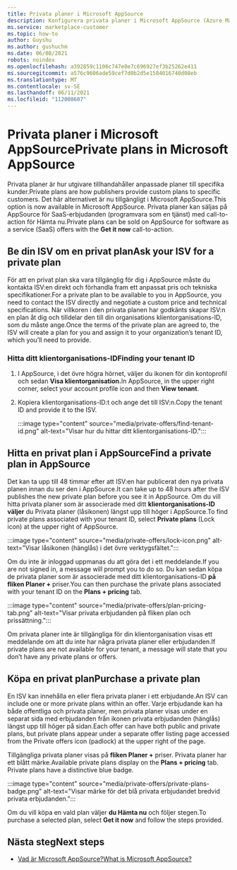 ```yaml
---
title: Privata planer i Microsoft AppSource
description: Konfigurera privata planer i Microsoft AppSource (Azure Marketplace).
ms.service: marketplace-customer
ms.topic: how-to
author: Guyshu
ms.author: gushuchm
ms.date: 06/08/2021
robots: noindex
ms.openlocfilehash: a392859c1106c747e0e7c696927ef3b25262e411
ms.sourcegitcommit: a576c9606ade59cef7d0b2d5e1584016740d08eb
ms.translationtype: MT
ms.contentlocale: sv-SE
ms.lasthandoff: 06/11/2021
ms.locfileid: "112008607"
---
```

# <a name="private-plans-in-microsoft-appsource"></a><span data-ttu-id="ed093-103">Privata planer i Microsoft AppSource</span><span class="sxs-lookup"><span data-stu-id="ed093-103">Private plans in Microsoft AppSource</span></span>

<span data-ttu-id="ed093-104">Privata planer är hur utgivare tillhandahåller anpassade planer till specifika kunder.</span><span class="sxs-lookup"><span data-stu-id="ed093-104">Private plans are how publishers provide custom plans to specific customers.</span></span> <span data-ttu-id="ed093-105">Det här alternativet är nu tillgängligt i Microsoft AppSource.</span><span class="sxs-lookup"><span data-stu-id="ed093-105">This option is now available in Microsoft AppSource.</span></span> <span data-ttu-id="ed093-106">Privata planer kan säljas på AppSource för SaaS-erbjudanden  (programvara som en tjänst) med call-to-action för Hämta nu.</span><span class="sxs-lookup"><span data-stu-id="ed093-106">Private plans can be sold on AppSource for software as a service (SaaS) offers with the **Get it now** call-to-action.</span></span>

## <a name="ask-your-isv-for-a-private-plan"></a><span data-ttu-id="ed093-107">Be din ISV om en privat plan</span><span class="sxs-lookup"><span data-stu-id="ed093-107">Ask your ISV for a private plan</span></span>

<span data-ttu-id="ed093-108">För att en privat plan ska vara tillgänglig för dig i AppSource måste du kontakta ISV:en direkt och förhandla fram ett anpassat pris och tekniska specifikationer.</span><span class="sxs-lookup"><span data-stu-id="ed093-108">For a private plan to be available to you in AppSource, you need to contact the ISV directly and negotiate a custom price and technical specifications.</span></span> <span data-ttu-id="ed093-109">När villkoren i den privata planen har godkänts skapar ISV:n en plan åt dig och tilldelar den till din organisations klientorganisations-ID, som du måste ange.</span><span class="sxs-lookup"><span data-stu-id="ed093-109">Once the terms of the private plan are agreed to, the ISV will create a plan for you and assign it to your organization’s tenant ID, which you’ll need to provide.</span></span>

### <a name="finding-your-tenant-id"></a><span data-ttu-id="ed093-110">Hitta ditt klientorganisations-ID</span><span class="sxs-lookup"><span data-stu-id="ed093-110">Finding your tenant ID</span></span>

1. <span data-ttu-id="ed093-111">I AppSource, i det övre högra hörnet, väljer du ikonen för din kontoprofil och sedan **Visa klientorganisation.**</span><span class="sxs-lookup"><span data-stu-id="ed093-111">In AppSource, in the upper right corner, select your account profile icon and then **View tenant**.</span></span>
2. <span data-ttu-id="ed093-112">Kopiera klientorganisations-ID:t och ange det till ISV:n.</span><span class="sxs-lookup"><span data-stu-id="ed093-112">Copy the tenant ID and provide it to the ISV.</span></span>

    :::image type="content" source="media/private-offers/find-tenant-id.png" alt-text="Visar hur du hittar ditt klientorganisations-ID.":::

## <a name="find-a-private-plan-in-appsource"></a><span data-ttu-id="ed093-114">Hitta en privat plan i AppSource</span><span class="sxs-lookup"><span data-stu-id="ed093-114">Find a private plan in AppSource</span></span>

<span data-ttu-id="ed093-115">Det kan ta upp till 48 timmar efter att ISV:en har publicerat den nya privata planen innan du ser den i AppSource.</span><span class="sxs-lookup"><span data-stu-id="ed093-115">It can take up to 48 hours after the ISV publishes the new private plan before you see it in AppSource.</span></span> <span data-ttu-id="ed093-116">Om du vill hitta privata planer som är associerade med ditt **klientorganisations-ID väljer** du Privata planer (låsikonen) längst upp till höger i AppSource.</span><span class="sxs-lookup"><span data-stu-id="ed093-116">To find private plans associated with your tenant ID, select **Private plans** (Lock icon) at the upper right of AppSource.</span></span>

:::image type="content" source="media/private-offers/lock-icon.png" alt-text="Visar låsikonen (hänglås) i det övre verktygsfältet.":::

<span data-ttu-id="ed093-118">Om du inte är inloggad uppmanas du att göra det i ett meddelande.</span><span class="sxs-lookup"><span data-stu-id="ed093-118">If you are not signed in, a message will prompt you to do so.</span></span> <span data-ttu-id="ed093-119">Du kan sedan köpa de privata planer som är associerade med ditt klientorganisations-ID **på fliken Planer +** priser.</span><span class="sxs-lookup"><span data-stu-id="ed093-119">You can then purchase the private plans associated with your tenant ID on the **Plans + pricing** tab.</span></span>

:::image type="content" source="media/private-offers/plan-pricing-tab.png" alt-text="Visar privata erbjudanden på fliken plan och prissättning.":::

<span data-ttu-id="ed093-121">Om privata planer inte är tillgängliga för din klientorganisation visas ett meddelande om att du inte har några privata planer eller erbjudanden.</span><span class="sxs-lookup"><span data-stu-id="ed093-121">If private plans are not available for your tenant, a message will state that you don’t have any private plans or offers.</span></span>

## <a name="purchase-a-private-plan"></a><span data-ttu-id="ed093-122">Köpa en privat plan</span><span class="sxs-lookup"><span data-stu-id="ed093-122">Purchase a private plan</span></span>

<span data-ttu-id="ed093-123">En ISV kan innehålla en eller flera privata planer i ett erbjudande.</span><span class="sxs-lookup"><span data-stu-id="ed093-123">An ISV can include one or more private plans within an offer.</span></span> <span data-ttu-id="ed093-124">Varje erbjudande kan ha både offentliga och privata planer, men privata planer visas under en separat sida med erbjudanden från ikonen privata erbjudanden (hänglås) längst upp till höger på sidan.</span><span class="sxs-lookup"><span data-stu-id="ed093-124">Each offer can have both public and private plans, but private plans appear under a separate offer listing page accessed from the Private offers icon (padlock) at the upper right of the page.</span></span>

<span data-ttu-id="ed093-125">Tillgängliga privata planer visas på **fliken Planer +** priser. Privata planer har ett blått märke.</span><span class="sxs-lookup"><span data-stu-id="ed093-125">Available private plans display on the **Plans + pricing** tab. Private plans have a distinctive blue badge.</span></span>

:::image type="content" source="media/private-offers/private-plans-badge.png" alt-text="Visar märke för det blå privata erbjudandet bredvid privata erbjudanden.":::

<span data-ttu-id="ed093-127">Om du vill köpa en vald plan väljer **du Hämta nu** och följer stegen.</span><span class="sxs-lookup"><span data-stu-id="ed093-127">To purchase a selected plan, select **Get it now** and follow the steps provided.</span></span>

## <a name="next-steps"></a><span data-ttu-id="ed093-128">Nästa steg</span><span class="sxs-lookup"><span data-stu-id="ed093-128">Next steps</span></span>

- [<span data-ttu-id="ed093-129">Vad är Microsoft AppSource?</span><span class="sxs-lookup"><span data-stu-id="ed093-129">What is Microsoft AppSource?</span></span>](appsource-overview.md)
